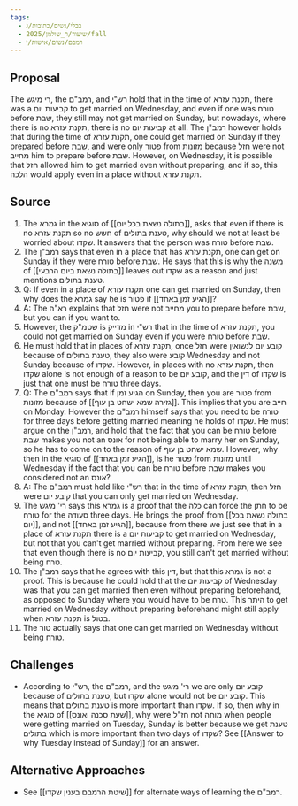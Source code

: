 ```yaml
---
tags:
  - בבלי/נשים/כתובות/ג
  - שיעור/ר_שולמן/2025/fall
  - רמבם/נשים/אישות/י
---
```

## Proposal

The רי מיגש, the רמב"ם, and רש"י hold that in the time of תקנת עזרא, there was a קביעות יום to get married on Wednesday, and even if one was טורח before שבת, they still may not get married on Sunday, but nowadays, where there is no תקנת עזרא, there is no קביעות יום at all. The רמב"ן however holds that during the time of תקנת עזרא, one could get married on Sunday if they prepared before שבת, and were only פטור from מזונות because חזל were not מחייב him to prepare before שבת. However, on Wednesday, it is possible that  חזל allowed him to get married even without preparing, and if so, this הלכה would apply even in a place without תקנת עזרא.
## Source

1. The גמרא in the סוגיא of [[בתולה נשאת בכל יום]], asks that even if there is no תקנת עזרא so no חשש of טענת בתולים, why should we not at least be worried about שקדו. It answers that the person was טורח before שבת.
2. The רמב"ן says that even in a place that has תקנת עזרא, one can get on Sunday if they were טורח before שבת. He says that this is why the משנה of [[בתולה נשאת ביום הרבעי]] leaves out שקדו as a reason and just mentions טענת בתולים.
3. Q: If even in a place of תקנת עזרא one can get married on Sunday, then why does the גמרא say he is פטור if [[הגיע זמן באחד]]?
4. A: The רא"ה explains that חזל were not מחייב you to prepare before שבת, but you can if you want to.
5. However, the שטמ"ק is מדייק in רש"י that in the time of תקנת עזרא, you could not get married on Sunday even if you were טורח before שבת.
6. He must hold that in places of תקנת עזרא, once חזל were קובע יום לנשואין because of טענת בתולים, they also were קובע Wednesday and not Sunday because of שקדו. However, in places with no תקנת עזרא, then שקדו alone is not enough of a reason to be קובע יום, and the דין of שקדו is just that one must be טורח three days.
7. Q: The רמב"ם says that if הגיע זמן on Sunday, then you are פטור from מזונות because of [[גזירה שמא ישחט בן עוף]]. This implies that you are חייב on Monday. However the רמב"ם himself says that you need to be טורח for three days before getting married meaning he holds of שקדו. He must argue on the רמב"ן, and hold that the fact that you can be טורח before שבת makes you not an אונס for not being able to marry her on Sunday, so he has to come on to the reason of שמא ישחט בן עוף. However, why then in the סוגיא of [[הגיע זמן באחד]], is he פטור from מזונות until Wednesday if the fact that you can be טורח before שבת makes you considered not an אונס?
8. A: The רמב"ם must hold like רש"י that in the time of תקנת עזרא, then חזל were קובע יום that you can only get married on Wednesday.
9. The רי' מיגש says this גמרא is a proof that the כלה can force the חתן to be טורח for the סעודה three days. He brings the proof from [[בתולה נשאת בכל יום]], and not [[הגיע זמן באחד]], because from there we just see that in a place of תקנת עזרא there is a קביעות יום to get married on Wednesday, but not that you can't get married without preparing. From here we see that even though there is no קביעות יום, you still can't get married without being טרח.
10. The רמב"ן says that he agrees with this דין, but that this גמרא is not a proof. This is because he could hold that the קביעות יום of Wednesday was that you can get married then even without preparing beforehand, as opposed to Sunday where you would have to be טרח. This היתר to get married on Wednesday without preparing beforehand might still apply when תקנת עזרא is בטול. 
11. The טור actually says that one can get married on Wednesday without being טורח.
## Challenges

+ According to רש"י, the רמב"ם, and the רי' מיגש we are only קובע יום because of טענת בתולים, but שקדו alone would not be קובע יום. This means that טענת בתולים is more important than שקדו. If so, then why in the סוגיא of [[שעת סכנה ואונס]], why were חז"ל not מוחה when people were getting married on Tuesday, Sunday is better because we get טענת בתולים which is more important than two days of שקדו? See [[Answer to why Tuesday instead of Sunday]] for an answer.

## Alternative Approaches

+ See [[שיטת הרמבם בענין שקדו]] for alternate ways of learning the רמב"ם.